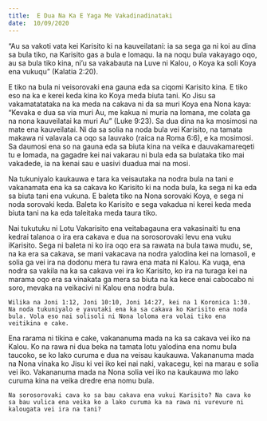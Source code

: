 ```yaml
---
title:  E Dua Na Ka E Yaga Me Vakadinadinataki
date:  10/09/2020
---
```


“Au sa vakoti vata kei Karisito ki na kauveilatani: ia sa sega ga ni koi au dina sa bula tiko, na Karisito gas a bula e lomaqu. Ia na noqu bula vakayago oqo, au sa bula tiko kina, ni’u sa vakabauta na Luve ni Kalou, o Koya ka soli Koya ena vukuqu” (Kalatia 2:20).

E tiko na bula ni veisorovaki ena gauna eda sa ciqomi Karisito kina. E tiko eso na ka e kerei keda kina ko Koya meda biuta tani. Ko Jisu sa vakamatatataka na ka meda na cakava ni da sa muri Koya ena Nona kaya: “Kevaka e dua sa via muri Au, me kakua ni muria na lomana, me colata ga na nona kauveilatai ka muri Au” (Luke 9:23). Sa dua dina na ka mosimosi na mate ena kauveilatai. Ni da sa solia na noda bula vei Karisito, na tamata makawa ni valavala ca oqo sa lauvako (raica na Roma 6:6), e ka mosimosi. Sa daumosi ena so na gauna eda sa biuta kina na veika e dauvakamareqeti tu e lomada, na gagadre kei nai vakarau ni bula eda sa bulataka tiko mai vakadede, ia na kenai sau e uasivi duadua mai na mosi.

Na tukuniyalo kaukauwa e tara ka veisautaka na nodra bula na tani e vakanamata ena ka sa cakava ko Karisito ki na noda bula, ka sega ni ka eda sa biuta tani ena vukuna. E baleta tiko na Nona sorovaki Koya, e sega ni noda sorovaki keda. Baleta ko Karisito e sega vakadua ni kerei keda meda biuta tani na ka eda taleitaka meda taura tiko.

Nai tukutuku ni Lotu Vakarisito ena veitabagauna era vakasinaiti tu ena kedrai talanoa o ira era cakava e dua na sorosorovaki levu ena vuku iKarisito. Sega ni baleta ni ko ira oqo era sa rawata na bula tawa mudu, se, na ka era sa cakava, se mani vakacava na nodra yalodina kei na lomasoli, e solia ga vei ira na dodonu mera tu rawa ena mata ni Kalou. Ka vuqa, ena nodra sa vakila na ka sa cakava vei ira ko Karisito, ko ira na turaga kei na marama oqo era sa vinakata ga mera sa biuta na ka kece enai cabocabo ni soro, mevaka na veikacivi ni Kalou ena nodra bula.

`Wilika na Joni 1:12, Joni 10:10, Joni 14:27, kei na 1 Koronica 1:30. Na noda tukuniyalo e yavutaki ena ka sa cakava ko Karisito ena noda bula. Vola eso nai solisoli ni Nona loloma era volai tiko ena veitikina e cake.`

Ena rarama ni tikina e cake, vakananuma mada na ka sa cakava vei iko na Kalou. Ko na rawa ni dua beka na tamata lotu yalodina ena nomu bula taucoko, se ko lako curuma e dua na veisau kaukauwa. Vakananuma mada na Nona vinaka ko Jisu ki vei iko kei nai naki, vakacegu, kei na marau e solia vei iko. Vakananuma mada na Nona solia vei iko na kaukauwa mo lako curuma kina na veika dredre ena nomu bula.

`Na sorosorovaki cava ko sa bau cakava ena vukui Karisito? Na cava ko sa bau vulica ena veika ko a lako curuma ka na rawa ni vurevure ni kalougata vei ira na tani?`